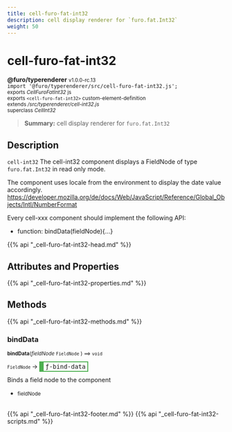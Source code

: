 ```yaml
---
title: cell-furo-fat-int32
description: cell display renderer for `furo.fat.Int32`
weight: 50
---
```


# cell-furo-fat-int32
**@furo/typerenderer** <small>v1.0.0-rc.13</small>
<br>`import '@furo/typerenderer/src/cell-furo-fat-int32.js';`<small>
<br>exports *CellFuroFatInt32* js
<br>exports `<cell-furo-fat-int32>` custom-element-definition
<br>extends */src/typerenderer/cell-int32.js*
<br>superclass *CellInt32*</small>

> **Summary:** cell display renderer for `furo.fat.Int32`

## Description

`cell-int32`
The cell-int32 component displays a FieldNode of type `furo.fat.Int32` in read only mode.

The component uses locale from the environment to display the date value accordingly.
https://developer.mozilla.org/de/docs/Web/JavaScript/Reference/Global_Objects/Intl/NumberFormat

Every cell-xxx component should implement the following API:
- function: bindData(fieldNode){...}

{{% api "_cell-furo-fat-int32-head.md" %}}

## Attributes and Properties
{{% api "_cell-furo-fat-int32-properties.md" %}}






## Methods
{{% api "_cell-furo-fat-int32-methods.md" %}}



### **bindData**
<small>**bindData**(*fieldNode* `FieldNode` ) ⟹ `void`</small>

<small>`FieldNode` </small> →
<span  style="border-width:2px 2px 2px 10px; border-style: solid;border-color:  rgb(76, 175, 80);font-family:monospace; padding:2px 4px;">ƒ-bind-data</span>

Binds a field node to the component

- <small>fieldNode </small>
<br><br>





{{% api "_cell-furo-fat-int32-footer.md" %}}
{{% api "_cell-furo-fat-int32-scripts.md" %}}
